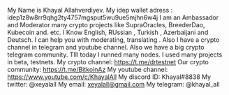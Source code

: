 My Name is Khayal Allahverdiyev.
My idep wallet adress : idep1z8w8rr9qhg2ty4757mgsput5wu9ue5mjhn6w4j
I am an Ambassador and Moderator many crypto projects like SupraOracles, BreederDao,  Kubecoin and. etc. I Know English, RUssian , Turkish , Azerbaijani and Deutsch. I can help you with moderating, translating . Also I have a crypto channel in telegram and youtube channel. Also we have a big crypto telegram community. TIll today I runned many nodes. I used many projects in beta, testnets. 
My crypto channel: https://t.me/drtestnet
Our crypto community: https://t.me/BitkoinAz
My youtube channel: https://www.youtube.com/c/KhayalAll
My discord ID: Khayal#8838
My twitter: @xeyalall
My email: xeyalall@gmail.com
My telegram: @khayal_all

